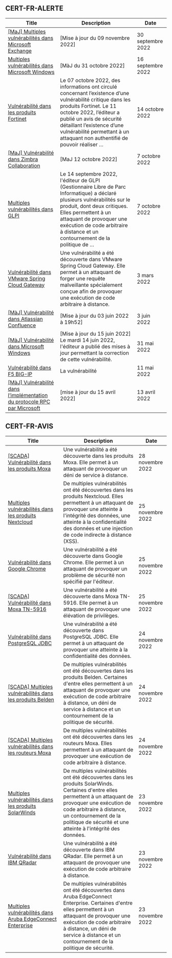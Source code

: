 
## CERT-FR-ALERTE
|Title|Description|Date|
|---|---|---|
| [[MaJ] Multiples vulnérabilités dans Microsoft Exchange](https://www.cert.ssi.gouv.fr/alerte/CERTFR-2022-ALE-008/) | [Mise à jour du 09 novembre 2022] | 30 septembre 2022 |
| [Multiples vulnérabilités dans Microsoft Windows](https://www.cert.ssi.gouv.fr/alerte/CERTFR-2022-ALE-007/) | [MàJ du 31 octobre 2022] | 16 septembre 2022 |
| [Vulnérabilité dans les produits Fortinet](https://www.cert.ssi.gouv.fr/alerte/CERTFR-2022-ALE-011/) | Le 07 octobre 2022, des informations ont circulé concernant l’existence d’une vulnérabilité critique dans les produits Fortinet. Le 11 octobre 2022, l’éditeur a publié un avis de sécurité détaillant l’existence d’une vulnérabilité permettant à un attaquant non authentifié de pouvoir réaliser … | 14 octobre 2022 |
| [[MaJ] Vulnérabilité dans Zimbra Collaboration](https://www.cert.ssi.gouv.fr/alerte/CERTFR-2022-ALE-009/) | [MaJ 12 octobre 2022]  | 7 octobre 2022 |
| [Multiples vulnérabilités dans GLPI](https://www.cert.ssi.gouv.fr/alerte/CERTFR-2022-ALE-010/) | Le 14 septembre 2022, l'éditeur de GLPI (Gestionnaire Libre de Parc Informatique) a déclaré plusieurs vulnérabilités sur le produit, dont deux critiques. Elles permettent à un attaquant de provoquer une exécution de code arbitraire à distance et un contournement de la politique de … | 7 octobre 2022 |
| [Vulnérabilité dans VMware Spring Cloud Gateway](https://www.cert.ssi.gouv.fr/alerte/CERTFR-2022-ALE-002/) | Une vulnérabilité a été découverte dans VMware Spring Cloud Gateway. Elle permet à un attaquant de forger une requête malveillante spécialement conçue afin de provoquer une exécution de code arbitraire à distance. | 3 mars 2022 |
| [[MàJ] Vulnérabilité dans Atlassian Confluence](https://www.cert.ssi.gouv.fr/alerte/CERTFR-2022-ALE-006/) | [Mise à jour du 03 juin 2022 à 19h52] | 3 juin 2022 |
| [[MàJ] Vulnérabilité dans Microsoft Windows](https://www.cert.ssi.gouv.fr/alerte/CERTFR-2022-ALE-005/) | [Mise à jour du 15 juin 2022] Le mardi 14 juin 2022, l'éditeur a publié des mises à jour permettant la correction de cette vulnérabilité.  | 31 mai 2022 |
| [Vulnérabilité dans F5 BIG-IP](https://www.cert.ssi.gouv.fr/alerte/CERTFR-2022-ALE-004/) | La vulnérabilité  | 11 mai 2022 |
| [[MàJ] Vulnérabilité dans l’implémentation du protocole RPC par Microsoft](https://www.cert.ssi.gouv.fr/alerte/CERTFR-2022-ALE-003/) | [mise à jour du 15 avril 2022] | 13 avril 2022 |
## CERT-FR-AVIS
|Title|Description|Date|
|---|---|---|
| [[SCADA] Vulnérabilité dans les produits Moxa](https://www.cert.ssi.gouv.fr/avis/CERTFR-2022-AVI-1058/) | Une vulnérabilité a été découverte dans les produits Moxa. Elle permet à un attaquant de provoquer un déni de service à distance. | 28 novembre 2022 |
| [Multiples vulnérabilités dans les produits Nextcloud](https://www.cert.ssi.gouv.fr/avis/CERTFR-2022-AVI-1057/) | De multiples vulnérabilités ont été découvertes dans les produits Nextcloud. Elles permettent à un attaquant de provoquer une atteinte à l'intégrité des données, une atteinte à la confidentialité des données et une injection de code indirecte à distance (XSS). | 25 novembre 2022 |
| [Vulnérabilité dans Google Chrome](https://www.cert.ssi.gouv.fr/avis/CERTFR-2022-AVI-1056/) | Une vulnérabilité a été découverte dans Google Chrome. Elle permet à un attaquant de provoquer un problème de sécurité non spécifié par l'éditeur. | 25 novembre 2022 |
| [[SCADA] Vulnérabilité dans Moxa TN-5916](https://www.cert.ssi.gouv.fr/avis/CERTFR-2022-AVI-1055/) | Une vulnérabilité a été découverte dans Moxa TN-5916. Elle permet à un attaquant de provoquer une élévation de privilèges. | 25 novembre 2022 |
| [Vulnérabilité dans PostgreSQL JDBC](https://www.cert.ssi.gouv.fr/avis/CERTFR-2022-AVI-1054/) | Une vulnérabilité a été découverte dans PostgreSQL JDBC. Elle permet à un attaquant de provoquer une atteinte à la confidentialité des données. | 24 novembre 2022 |
| [[SCADA] Multiples vulnérabilités dans les produits Belden](https://www.cert.ssi.gouv.fr/avis/CERTFR-2022-AVI-1053/) | De multiples vulnérabilités ont été découvertes dans les produits Belden. Certaines d'entre elles permettent à un attaquant de provoquer une exécution de code arbitraire à distance, un déni de service à distance et un contournement de la politique de sécurité. | 24 novembre 2022 |
| [[SCADA] Multiples vulnérabilités dans les routeurs Moxa](https://www.cert.ssi.gouv.fr/avis/CERTFR-2022-AVI-1052/) | De multiples vulnérabilités ont été découvertes dans les routeurs Moxa. Elles permettent à un attaquant de provoquer une exécution de code arbitraire à distance. | 24 novembre 2022 |
| [Multiples vulnérabilités dans les produits SolarWinds](https://www.cert.ssi.gouv.fr/avis/CERTFR-2022-AVI-1051/) | De multiples vulnérabilités ont été découvertes dans les produits SolarWinds. Certaines d'entre elles permettent à un attaquant de provoquer une exécution de code arbitraire à distance, un contournement de la politique de sécurité et une atteinte à l'intégrité des données. | 23 novembre 2022 |
| [Vulnérabilité dans IBM QRadar](https://www.cert.ssi.gouv.fr/avis/CERTFR-2022-AVI-1050/) | Une vulnérabilité a été découverte dans IBM QRadar. Elle permet à un attaquant de provoquer une exécution de code arbitraire à distance. | 23 novembre 2022 |
| [Multiples vulnérabilités dans Aruba EdgeConnect Enterprise](https://www.cert.ssi.gouv.fr/avis/CERTFR-2022-AVI-1049/) | De multiples vulnérabilités ont été découvertes dans Aruba EdgeConnect Enterprise. Certaines d'entre elles permettent à un attaquant de provoquer une exécution de code arbitraire à distance, un déni de service à distance et un contournement de la politique de sécurité. | 23 novembre 2022 |
